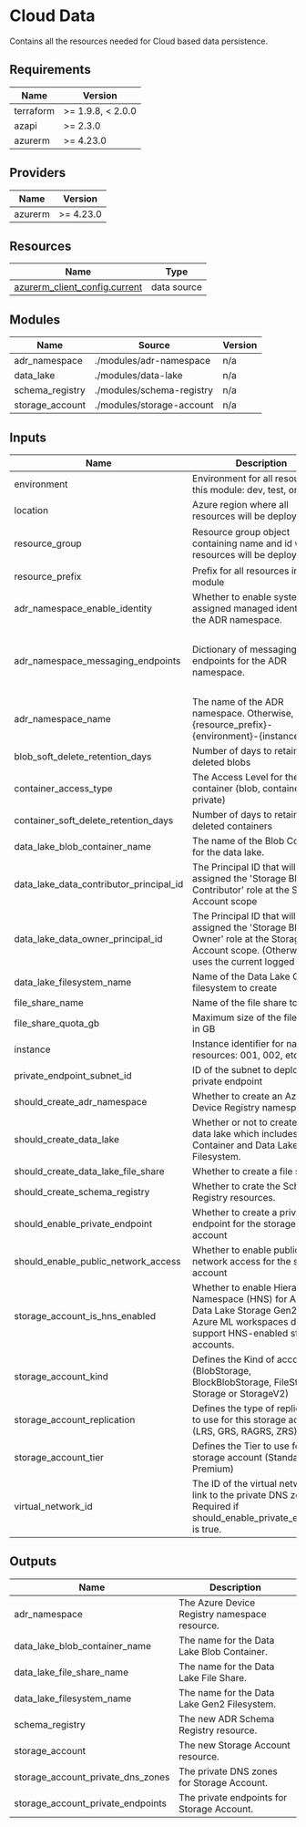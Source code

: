 <!-- BEGIN_TF_DOCS -->
<!-- markdown-table-prettify-ignore-start -->
# Cloud Data

Contains all the resources needed for Cloud based data persistence.

## Requirements

| Name | Version |
|------|---------|
| terraform | >= 1.9.8, < 2.0.0 |
| azapi | >= 2.3.0 |
| azurerm | >= 4.23.0 |

## Providers

| Name | Version |
|------|---------|
| azurerm | >= 4.23.0 |

## Resources

| Name | Type |
|------|------|
| [azurerm_client_config.current](https://registry.terraform.io/providers/hashicorp/azurerm/latest/docs/data-sources/client_config) | data source |

## Modules

| Name | Source | Version |
|------|--------|---------|
| adr\_namespace | ./modules/adr-namespace | n/a |
| data\_lake | ./modules/data-lake | n/a |
| schema\_registry | ./modules/schema-registry | n/a |
| storage\_account | ./modules/storage-account | n/a |

## Inputs

| Name | Description | Type | Default | Required |
|------|-------------|------|---------|:--------:|
| environment | Environment for all resources in this module: dev, test, or prod | `string` | n/a | yes |
| location | Azure region where all resources will be deployed | `string` | n/a | yes |
| resource\_group | Resource group object containing name and id where resources will be deployed | ```object({ name = string id = optional(string) })``` | n/a | yes |
| resource\_prefix | Prefix for all resources in this module | `string` | n/a | yes |
| adr\_namespace\_enable\_identity | Whether to enable system-assigned managed identity for the ADR namespace. | `bool` | `true` | no |
| adr\_namespace\_messaging\_endpoints | Dictionary of messaging endpoints for the ADR namespace. | ```map(object({ endpointType = string address = string resourceId = optional(string) }))``` | `null` | no |
| adr\_namespace\_name | The name of the ADR namespace. Otherwise, 'adrns-{resource\_prefix}-{environment}-{instance}'. | `string` | `null` | no |
| blob\_soft\_delete\_retention\_days | Number of days to retain deleted blobs | `number` | `7` | no |
| container\_access\_type | The Access Level for the container (blob, container or private) | `string` | `"private"` | no |
| container\_soft\_delete\_retention\_days | Number of days to retain deleted containers | `number` | `7` | no |
| data\_lake\_blob\_container\_name | The name of the Blob Container for the data lake. | `string` | `"data"` | no |
| data\_lake\_data\_contributor\_principal\_id | The Principal ID that will be assigned the 'Storage Blob Data Contributor' role at the Storage Account scope | `string` | `null` | no |
| data\_lake\_data\_owner\_principal\_id | The Principal ID that will be assigned the 'Storage Blob Data Owner' role at the Storage Account scope. (Otherwise, uses the current logged in user) | `string` | `null` | no |
| data\_lake\_filesystem\_name | Name of the Data Lake Gen2 filesystem to create | `string` | `"datalake"` | no |
| file\_share\_name | Name of the file share to create | `string` | `"fileshare"` | no |
| file\_share\_quota\_gb | Maximum size of the file share in GB | `number` | `5` | no |
| instance | Instance identifier for naming resources: 001, 002, etc | `string` | `"001"` | no |
| private\_endpoint\_subnet\_id | ID of the subnet to deploy the private endpoint | `string` | `null` | no |
| should\_create\_adr\_namespace | Whether to create an Azure Device Registry namespace. | `bool` | `true` | no |
| should\_create\_data\_lake | Whether or not to create the data lake which includes a Blob Container and Data Lake Filesystem. | `bool` | `true` | no |
| should\_create\_data\_lake\_file\_share | Whether to create a file share | `bool` | `false` | no |
| should\_create\_schema\_registry | Whether to crate the Schema Registry resources. | `bool` | `true` | no |
| should\_enable\_private\_endpoint | Whether to create a private endpoint for the storage account | `bool` | `false` | no |
| should\_enable\_public\_network\_access | Whether to enable public network access for the storage account | `bool` | `true` | no |
| storage\_account\_is\_hns\_enabled | Whether to enable Hierarchical Namespace (HNS) for Azure Data Lake Storage Gen2. Note: Azure ML workspaces do not support HNS-enabled storage accounts. | `bool` | `true` | no |
| storage\_account\_kind | Defines the Kind of account (BlobStorage, BlockBlobStorage, FileStorage, Storage or StorageV2) | `string` | `"StorageV2"` | no |
| storage\_account\_replication | Defines the type of replication to use for this storage account (LRS, GRS, RAGRS, ZRS) | `string` | `"LRS"` | no |
| storage\_account\_tier | Defines the Tier to use for this storage account (Standard or Premium) | `string` | `"Standard"` | no |
| virtual\_network\_id | The ID of the virtual network to link to the private DNS zones. Required if should\_enable\_private\_endpoint is true. | `string` | `null` | no |

## Outputs

| Name | Description |
|------|-------------|
| adr\_namespace | The Azure Device Registry namespace resource. |
| data\_lake\_blob\_container\_name | The name for the Data Lake Blob Container. |
| data\_lake\_file\_share\_name | The name for the Data Lake File Share. |
| data\_lake\_filesystem\_name | The name for the Data Lake Gen2 Filesystem. |
| schema\_registry | The new ADR Schema Registry resource. |
| storage\_account | The new Storage Account resource. |
| storage\_account\_private\_dns\_zones | The private DNS zones for Storage Account. |
| storage\_account\_private\_endpoints | The private endpoints for Storage Account. |
<!-- markdown-table-prettify-ignore-end -->
<!-- END_TF_DOCS -->
